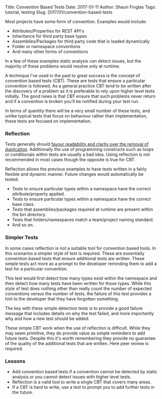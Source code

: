 Title: Convention Based Tests
Date: 2017-01-11
Author: Shaun Finglas
Tags: tutorial, testing
Slug: 2017/01/convention-based-tests

Most projects have some form of convention. Examples would include:

-   Attributes/Properties for REST API's
-   Inheritance for third party base types
-   Assemblies/Packages for third party code that is loaded dynamically
-   Folder or namespace conventions
-   And many other forms of conventions

In a few of these examples static analysis can detect issues, but the
majority of these problems would resolve only at runtime.

A technique I've used in the past to great success is the concept of
convention based tests (CBT). These are tests that ensure a particular
convention is followed. As a general practice CBT tend to be written
after the discovery of a problem as it is preferable to rely upon higher
level tests initially. The good news is that CBT ensure that such
problems never return and if a convention is broken you'll be notified
during your test run.

In terms of quantity there will be a very small number of these tests,
and unlike typical tests that focus on behaviour rather than
implementation, these tests are focused on implementation.

### Reflection

Tests generally should [favour readability and clarity over the removal
of
duplication](https://blog.shaunfinglas.co.uk/2015/04/randomly-generated-values-in-tests.html).
Additionally the use of programming constructs such as loops or
conditionals within tests are usually a bad idea. Using reflection is
not recommended in most cases though the opposite is true for CBT.

Reflection allows the previous examples to have tests written in a
fairly flexible and dynamic manner. Future changes would automatically
be tested.

-   Tests to ensure particular types within a namespace have the correct
    attribute/property applied.
-   Tests to ensure particular types within a namespace have the correct
    base class.
-   Tests that assemblies/packages required at runtime are present
    within the bin directory.
-   Tests that folders/namespaces match a team/project naming standard.
-   And so on.

### Simpler Tests

In some cases reflection is not a suitable tool for convention based
tools. In this scenarios a simpler style of test is required. These are
essentially convention based tests that ensure additional tests are
written. These simple tests act more as a prompt to the developer
reminding them to add a test for a particular convention.

This test would first detect how many types exist within the namespace
and then detect how many tests have been written for those types. While
this style of test does nothing other than really count the number of
expected conventions versus the number of tests, the failure of this
test provides a hint to the developer that they have forgotten
something.

The key with these simple detection tests is to provide a good failure
message that includes details on why the test failed, and more
importantly why and how a new test should be added.

These simple CBT work when the use of reflection is difficult. While
they may seem primitive, they do provide value as simple reminders to
add future tests. Despite this it's worth remembering they provide no
guarantee of the quality of the additional tests that are written. Here
peer review is required.

### Lessons

-   Add convention based tests if a convention cannot be detected by
    static analysis or you cannot detect issues with higher level tests.
-   Reflection is a valid tool to write a single CBT that covers many
    areas.
-   If a CBT is hard to write, use a test to prompt you to add further
    tests in the future.